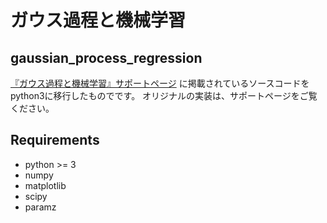# ガウス過程と機械学習

## gaussian_process_regression

[『ガウス過程と機械学習』サポートページ](http://chasen.org/~daiti-m/gpbook/)
に掲載されているソースコードをpython3に移行したものでです。
オリジナルの実装は、サポートページをご覧ください。

## Requirements
- python >= 3
- numpy
- matplotlib
- scipy
- paramz
